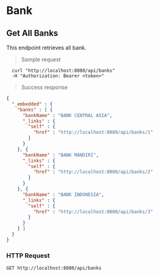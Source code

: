 # Bank

## Get All Banks
This endpoint retrieves all bank.

> Sample request

```shell
  curl "http://localhost:8080/api/banks"
  -H "Authorization: Bearer <token>"
```

> Success response

```json
{
  "_embedded" : {
    "banks" : [ {
      "bankName" : "BANK CENTRAL ASIA",
      "_links" : {
        "self" : {
          "href" : "http://localhost:8080/api/banks/1"
        }
      }
    }, {
      "bankName" : "BANK MANDIRI",
      "_links" : {
        "self" : {
          "href" : "http://localhost:8080/api/banks/2"
        }
      }
    }, {
      "bankName" : "BANK INDONESIA",
      "_links" : {
        "self" : {
          "href" : "http://localhost:8080/api/banks/3"
        }
      }
    } ]
  }
}
```

### HTTP Request

`GET http://localhost:8080/api/banks`


